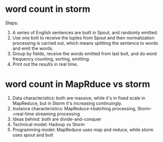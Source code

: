 # word count in storm
Steps:
1. A series of English sentences are built in Spout, and randomly emitted.
2. Use one bolt to receive the tuples from Spout and then normalization processing is carried out, 
which means splitting the sentence to words and emit the words.
3. Group by fields, receive the words emitted from last bolt, and do word frequency counting, sorting, emitting.
4. Print out the results in real time. 

# word count in MapRduce vs storm
1. Data characteristics: both are massive, while it's in fixed scale in MapReduce, but in Storm it's increasing continuingly.
2. Instance characteristics: MapReduce->batching processing, Storm->real-time streaming processing
3. Ideas behind: both are divide-and-conquer
4. Technical model: Hadoop vs Storm
5. Programming model: MapReduce uses map and reduce, while storm uses spout and bolt